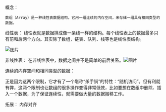概念：

    数组（Array）是一种线性表数据结构。它用一组连续的内存空间，来存储一组具有相同类型的数据。

线性表： 线性表就是数据排成像一条线一样的结构。每个线性表上的数据最多只有前和后两个方向。其实除了数组，链表、队列、栈等也是线性表结构。

![图片](https://raw.staticdn.net/Navyum/imgbed/pic/IMG/81ac9b511988e83b91bbe8cfde634035.png)




非线性表： 在非线性表中，数据之间并不是简单的前后关系。![图片](https://raw.staticdn.net/Navyum/imgbed/pic/IMG/23fbbf9fd0276299aa7118bff8d34cb5.png)



连续的内存空间和相同类型的数据：

正是因为这两个限制，它才有了一个堪称“杀手锏”的特性：“随机访问”。但有利就有弊，这两个限制也让数组的很多操作变得非常低效，比如要想在数组中删除、插入一个数据，为了保证连续性，就需要做大量的数据搬移工作。

拓展： 内存对齐


